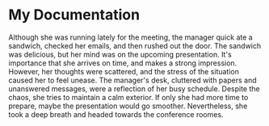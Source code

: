 # My Documentation

Although she was running lately for the meeting, the manager quick ate a sandwich, checked her emails, and then rushed out the door. The sandwich was delicious, but her mind was on the upcoming presentation. It's importance that she arrives on time, and makes a strong impression. However, her thoughts were scattered, and the stress of the situation caused her to feel unease. The manager's desk, cluttered with papers and unanswered messages, were a reflection of her busy schedule. Despite the chaos, she tries to maintain a calm exterior. If only she had more time to prepare, maybe the presentation would go smoother. Nevertheless, she took a deep breath and headed towards the conference roomes.
